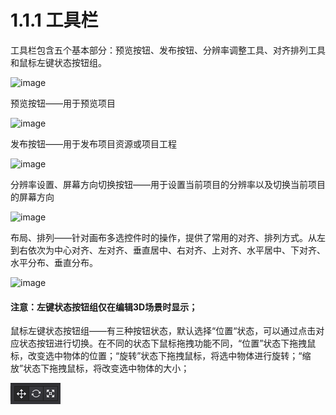 # 1.1.1 工具栏


工具栏包含五个基本部分：预览按钮、发布按钮、分辨率调整工具、对齐排列工具和鼠标左键状态按钮组。

![image](res/image002.png)

预览按钮——用于预览项目

![image](res/image003.png)

发布按钮——用于发布项目资源或项目工程

![image](res/image004.png)

分辨率设置、屏幕方向切换按钮——用于设置当前项目的分辨率以及切换当前项目的屏幕方向

![image](res/image005.png)

布局、排列——针对画布多选控件时的操作，提供了常用的对齐、排列方式。从左到右依次为中心对齐、左对齐、垂直居中、右对齐、上对齐、水平居中、下对齐、水平分布、垂直分布。

![image](res/image006.png)
#### 注意：左键状态按钮组仅在编辑3D场景时显示；
鼠标左键状态按钮组——有三种按钮状态，默认选择“位置“状态，可以通过点击对应状态按钮进行切换。在不同的状态下鼠标拖拽功能不同，“位置”状态下拖拽鼠标，改变选中物体的位置；“旋转”状态下拖拽鼠标，将选中物体进行旋转；“缩放”状态下拖拽鼠标，将改变选中物体的大小；

![image](res/image007.png)